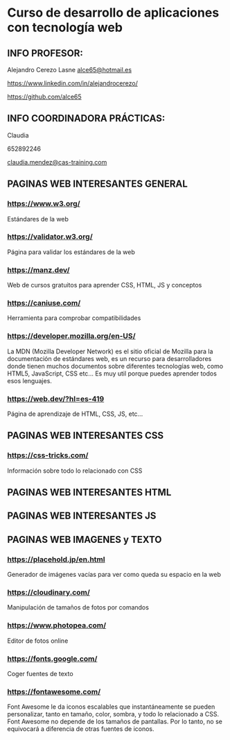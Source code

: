 # Curso de desarrollo de aplicaciones con tecnología web

## INFO PROFESOR:

Alejandro Cerezo Lasne alce65@hotmail.es

https://www.linkedin.com/in/alejandrocerezo/

https://github.com/alce65

## INFO COORDINADORA PRÁCTICAS:

Claudia

652892246

claudia.mendez@cas-training.com

## PAGINAS WEB INTERESANTES GENERAL

### https://www.w3.org/

Estándares de la web

### https://validator.w3.org/

Página para validar los estándares de la web

### https://manz.dev/

Web de cursos gratuitos para aprender CSS, HTML, JS y conceptos

### https://caniuse.com/

Herramienta para comprobar compatibilidades

### https://developer.mozilla.org/en-US/

La MDN (Mozilla Developer Network) es el sitio oficial de Mozilla para la documentación de estándares web, es un recurso para desarrolladores donde tienen muchos documentos sobre diferentes tecnologías web, como HTML5, JavaScript, CSS etc... Es muy util porque puedes aprender todos esos lenguajes.

### https://web.dev/?hl=es-419

Página de aprendizaje de HTML, CSS, JS, etc...

## PAGINAS WEB INTERESANTES CSS

### https://css-tricks.com/

Información sobre todo lo relacionado con CSS

## PAGINAS WEB INTERESANTES HTML

## PAGINAS WEB INTERESANTES JS

## PAGINAS WEB IMAGENES y TEXTO

### https://placehold.jp/en.html

Generador de imágenes vacías para ver como queda su espacio en la web

### https://cloudinary.com/

Manipulación de tamaños de fotos por comandos

### https://www.photopea.com/

Editor de fotos online

### https://fonts.google.com/

Coger fuentes de texto

### https://fontawesome.com/

Font Awesome le da iconos escalables que instantáneamente se pueden personalizar, tanto en tamaño, color, sombra, y todo lo relacionado a CSS. Font Awesome no depende de los tamaños de pantallas. Por lo tanto, no se equivocará a diferencia de otras fuentes de iconos.
